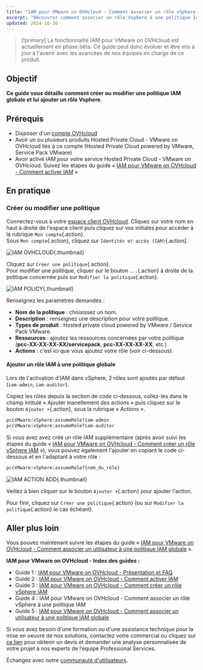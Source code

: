 ```yaml
---
title: "IAM pour VMware on OVHcloud - Comment associer un rôle vSphere à une politique IAM"
excerpt: "Découvrez comment associer un rôle Vsphere à une politique IAM"
updated: 2024-10-30
---
```


> [!primary]
> La fonctionnalité IAM pour VMware on OVHcloud est actuellement en phase bêta. Ce guide peut donc évoluer et être mis à jour à l'avenir avec les avancées de nos équipes en charge de ce produit.
>

## Objectif

**Ce guide vous détaille comment créer ou modifier une politique IAM globale et lui ajouter un rôle Vsphere**.

## Prérequis

- Disposer d'un [compte OVHcloud](/pages/account_and_service_management/account_information/ovhcloud-account-creation)
- Avoir un ou plusieurs produits Hosted Private Cloud - VMware on OVHcloud liés à ce compte (Hosted Private Cloud powered by VMware, Service Pack VMware)
- Avoir activé IAM pour votre service Hosted Private Cloud - VMware on OVHcloud. Suivez les étapes du guide « [IAM pour VMware on OVHcloud - Comment activer IAM](/pages/hosted_private_cloud/hosted_private_cloud_powered_by_vmware/vmware_iam_activation) »

## En pratique

### Créer ou modifier une politique

Connectez-vous à votre [espace client OVHcloud](/links/manager). Cliquez sur votre nom en haut à droite de l'espace client puis cliquez sur vos initiales pour accéder à la rubrique `Mon compte`{.action}.<br>
Sous `Mon compte`{.action}, cliquez sur `Identités et accès (IAM)`{.action].

![IAM OVHCLOUD](images/iam_role_policy_9.png){.thumbnail}

Cliquez sur `Créer une politique`{.action}.<br>
Pour modifier une politique, cliquer sur le bouton `...`{.action} à droite de la politique concernée puis sur `Modifier la politique`{.action}.

![IAM POLICY](images/iam_role_policy_10.png){.thumbnail}

Renseignez les paramètres demandés :

- **Nom de la politique** : choisissez un nom.
- **Description** : renseignez une description pour votre politique.
- **Types de produit** : Hosted private cloud powered by VMware / Service Pack VMware.
- **Ressources** : ajoutez les ressources concernées par votre politique (**pcc-XX-XX-XX-XX/servicepack**, **pcc-XX-XX-XX-XX**, etc.)
- **Actions** : c'est ici que vous ajoutez votre rôle (voir ci-dessous).

#### Ajouter un rôle IAM à une politique globale

Lors de l'activation d'IAM dans vSphere, 2 rôles sont ajoutés par défaut (`iam-admin`, `iam-auditor`).

Copiez les rôles depuis la section de code ci-dessous, collez-les dans le champ intitulé « Ajouter manellement des actions » puis cliquez sur le bouton `Ajouter +`{.action}, sous la rubrique « Actions ».

```bash
pccVMware:vSphere:assumeRole?iam-admin
pccVMware:vSphere:assumeRole?iam-auditor
```

Si vous avez avez créé un rôle IAM supplémentaire (après avoir suivi les étapes du guide « [IAM pour VMware on OVHcloud - Comment créer un rôle vSphere IAM](/pages/hosted_private_cloud/hosted_private_cloud_powered_by_vmware/vmware_iam_role) »), vous pouvez également l'ajouter en copiant le code ci-dessous et en l'adaptant à votre rôle :

```bash
pccVMware:vSphere:assumeRole?{nom_du_rôle}
```

![IAM ACTION ADD](images/iam_role_policy_11.png){.thumbnail}

Veillez à bien cliquer sur le bouton `Ajouter +`{.action} pour ajouter l'action.

Pour finir, cliquez sur `Créer une politique`{.action} (ou sur `Modifier la politique`{.action} le cas échéant).

## Aller plus loin

Vous pouvez maintenant suivre les étapes du guide « [IAM pour VMware on OVHcloud - Comment associer un utilisateur à une politique IAM globale](/pages/hosted_private_cloud/hosted_private_cloud_powered_by_vmware/vmware_iam_user_policy) ».

**IAM pour VMware on OVHcloud - Index des guides :**

- Guide 1 : [IAM pour VMware on OVHcloud - Présentation et FAQ](/pages/hosted_private_cloud/hosted_private_cloud_powered_by_vmware/vmware_iam_getting_started)
- Guide 2 : [IAM pour VMware on OVHcloud - Comment activer IAM](/pages/hosted_private_cloud/hosted_private_cloud_powered_by_vmware/vmware_iam_activation)
- Guide 3 : [IAM pour VMware on OVHcloud - Comment créer un rôle vSphere IAM](/pages/hosted_private_cloud/hosted_private_cloud_powered_by_vmware/vmware_iam_role)
- Guide 4 : IAM pour VMware on OVHcloud - Comment associer un rôle vSphere à une politique IAM
- Guide 5 : [IAM pour VMware on OVHcloud - Comment associer un utilisateur à une politique IAM globale](/pages/hosted_private_cloud/hosted_private_cloud_powered_by_vmware/vmware_iam_user_policy)

Si vous avez besoin d'une formation ou d'une assistance technique pour la mise en oeuvre de nos solutions, contactez votre commercial ou cliquez sur [ce lien](https://www.ovhcloud.com/fr/professional-services/) pour obtenir un devis et demander une analyse personnalisée de votre projet à nos experts de l’équipe Professional Services.

Échangez avec notre [communauté d'utilisateurs](/links/community).
